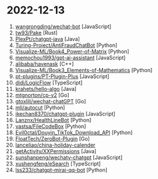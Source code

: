 # 2022-12-13

1. [wangrongding/wechat-bot](https://github.com/wangrongding/wechat-bot "🤖一个基于OpenAi ChatGPT + WeChaty 实现的微信机器人 ，可以用来帮助你自动回复微信消息，或者管理微信群/好友，检测僵尸粉等...") [JavaScript]
2. [tw93/Pake](https://github.com/tw93/Pake "🤱🏻 A simple way to make any web page a desktop application using Rust. 🤱🏻 很简单的用 Rust 打包网页生成很小的桌面 App") [Rust]
3. [PlexPt/chatgpt-java](https://github.com/PlexPt/chatgpt-java "ChatGPT Java SDK. Lightweight package for interacting with ChatGPT's API by OpenAI. Uses reverse engineered official API. ChatGPT 聊天机器人 Java 版. 开箱即用.") [Java]
4. [Turing-Project/AntiFraudChatBot](https://github.com/Turing-Project/AntiFraudChatBot "A simple prompt-chatting AI based on wechaty and fintuned NLP model") [Python]
5. [Visualize-ML/Book4_Power-of-Matrix](https://github.com/Visualize-ML/Book4_Power-of-Matrix "Book_4_《矩阵力量》 | 鸢尾花书：从加减乘除到机器学习；本册有，584幅图，81个代码文件，其中18个Streamlit App；状态：清华社五审五校中；Github稿件基本稳定，欢迎提意见，会及时修改") [Python]
6. [memochou1993/gpt-ai-assistant](https://github.com/memochou1993/gpt-ai-assistant "OpenAI + LINE = GPT AI Assistant") [JavaScript]
7. [alibaba/havenask](https://github.com/alibaba/havenask "") [C++]
8. [Visualize-ML/Book3_Elements-of-Mathematics](https://github.com/Visualize-ML/Book3_Elements-of-Mathematics "Book_3_《数学要素》 | 鸢尾花书：从加减乘除到机器学习；本册有，583幅图，136个代码文件，其中24个Streamlit App；状态：清华社五审五校中；Github稿件基本稳定，欢迎提意见，会及时修改") [Python]
9. [pt-plugins/PT-Plugin-Plus](https://github.com/pt-plugins/PT-Plugin-Plus "PT 助手 Plus，为 Microsoft Edge、Google Chrome、Firefox 浏览器插件（Web Extensions），主要用于辅助下载 PT 站的种子。") [JavaScript]
10. [didi/LogicFlow](https://github.com/didi/LogicFlow "A flow chart editing framework focusing on business customization. 专注于业务自定义的流程图编辑框架，支持实现脑图、ER图、UML、工作流等各种图编辑场景。") [TypeScript]
11. [krahets/hello-algo](https://github.com/krahets/hello-algo "《Hello 算法》一本动画图解、能运行、可提问的数据结构与算法入门书") [Java]
12. [mtgnorton/cp-v2](https://github.com/mtgnorton/cp-v2 "模拟v2ex的论坛系统") [Go]
13. [gtoxlili/wechat-chatGPT](https://github.com/gtoxlili/wechat-chatGPT "实现微信公众号被动返回接口的ChatGPT") [Go]
14. [mli/autocut](https://github.com/mli/autocut "用文本编辑器剪视频") [Python]
15. [ikechan8370/chatgpt-plugin](https://github.com/ikechan8370/chatgpt-plugin "云崽qq机器人的chatgpt插件") [JavaScript]
16. [Lanznx/HealthLineBot](https://github.com/Lanznx/HealthLineBot "") [Python]
17. [vastsa/FileCodeBox](https://github.com/vastsa/FileCodeBox "文件快递柜-匿名口令分享文本，文件，像拿快递一样取文件（File Express Cabinet - Anonymous Passcode Sharing Text, Files, Like Taking Express Delivery for Files）") [Python]
18. [Evil0ctal/Douyin_TikTok_Download_API](https://github.com/Evil0ctal/Douyin_TikTok_Download_API "🚀「Douyin_TikTok_Download_API」是一个开箱即用的高性能异步抖音|TikTok数据爬取工具，支持API调用，在线批量解析及下载。") [Python]
19. [FloatTech/ZeroBot-Plugin](https://github.com/FloatTech/ZeroBot-Plugin "基于 ZeroBot 的 OneBot 插件") [Go]
20. [lanceliao/china-holiday-calender](https://github.com/lanceliao/china-holiday-calender "中国节假日、调休、补班日历，ICS格式，可供IPhone、Google Calendar、Outlook等客户端订阅") 
21. [getActivity/XXPermissions](https://github.com/getActivity/XXPermissions "Android 权限请求框架，已适配 Android 13") [Java]
22. [sunshanpeng/wechaty-chatgpt](https://github.com/sunshanpeng/wechaty-chatgpt "基于wechaty创建一个自己的ChatGPT微信机器人") [JavaScript]
23. [xushengfeng/eSearch](https://github.com/xushengfeng/eSearch "截屏 离线OCR 搜索翻译 以图搜图 贴图 录屏 滚动截屏 Screenshot OCR search translate search for picture paste the picture on the screen screen recorder") [TypeScript]
24. [lss233/chatgpt-mirai-qq-bot](https://github.com/lss233/chatgpt-mirai-qq-bot "OpenAI ChatGPT for Mirai QQ Bot，QQ 聊天机器人！ 每个群组/好友单独一个 Conversation，文字转图片发送， Docker 快速部署，正/反向代理加速 (部分代码由 ChatGPT 生成）") [Python]
